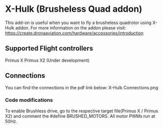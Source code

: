 # X-Hulk (Brusheless Quad addon)

This add-on is useful when you want to fly a brusheless quadrotor using
X-Hulk addon. For more information on the addon please visit:
https://create.dronaaviation.com/hardware/accessories/introduction

## Supported Flight controllers
Primus X
Primus X2 (Under development)

## Connections
You can find the connections in the pdf link below:
X-Hulk Connections.png

### Code modifications
To enable Brushless drive, go to the respective target file(Primus X / Primus X2) and comment the #define BRUSHED_MOTORS. All motor PWMs run at 50Hz.
